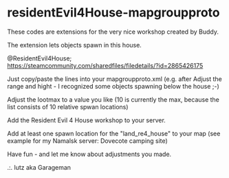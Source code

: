 # residentEvil4House-mapgroupproto

These codes are extensions for the very nice workshop created by Buddy.

The extension lets objects spawn in this house.

@ResidentEvil4House;
https://steamcommunity.com/sharedfiles/filedetails/?id=2865426175


Just copy/paste the lines into your mapgroupproto.xml (e.g. after </defaults>
Adjust the range and hight - I recognized some objects spawning below the house ;-)

Adjust the lootmax to a value you like (10 is currently the max, because the list consists of 10 relative spwan locations)

Add the Resident Evil 4 House workshop to your server.

Add at least one spawn location for the "land_re4_house" to your map (see example for my Namalsk server: Dovecote camping site)

Have fun - and let me know about adjustments you made.

.:. lutz aka Garageman
